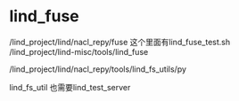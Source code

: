 # lind\_fuse

/lind\_project/lind/nacl\_repy/fuse 这个里面有lind\_fuse\_test.sh /lind\_project/lind-misc/tools/lind\_fuse

/lind\_project/lind/nacl\_repy/tools/lind\_fs\_utils/py

lind\_fs\_util 也需要lind\_test\_server

